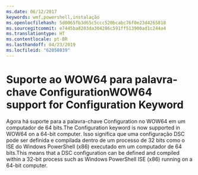 ```yaml
---
ms.date: 06/12/2017
keywords: wmf,powershell,instalação
ms.openlocfilehash: 5d0065fb3d65c5ccc520bcabc76f0e23d4265818
ms.sourcegitcommit: e7445ba8203da304286c591ff513900ad1c244a4
ms.translationtype: HT
ms.contentlocale: pt-BR
ms.lasthandoff: 04/23/2019
ms.locfileid: "62058039"
---
```

# <a name="wow64-support-for-configuration-keyword"></a><span data-ttu-id="a19c2-102">Suporte ao WOW64 para palavra-chave Configuration</span><span class="sxs-lookup"><span data-stu-id="a19c2-102">WOW64 support for Configuration Keyword</span></span>

<span data-ttu-id="a19c2-103">Agora há suporte para a palavra-chave Configuration no WOW64 em um computador de 64 bits.</span><span class="sxs-lookup"><span data-stu-id="a19c2-103">The Configuration keyword is now supported in WOW64 on a 64-bit computer.</span></span> <span data-ttu-id="a19c2-104">Isso significa que uma configuração DSC pode ser definida e compilada dentro de um processo de 32 bits como o ISE do Windows PowerShell (x86) executado em um computador de 64 bits.</span><span class="sxs-lookup"><span data-stu-id="a19c2-104">This means that a DSC configuration can be defined and compiled within a 32-bit process such as Windows PowerShell ISE (x86) running on a 64-bit computer.</span></span>
